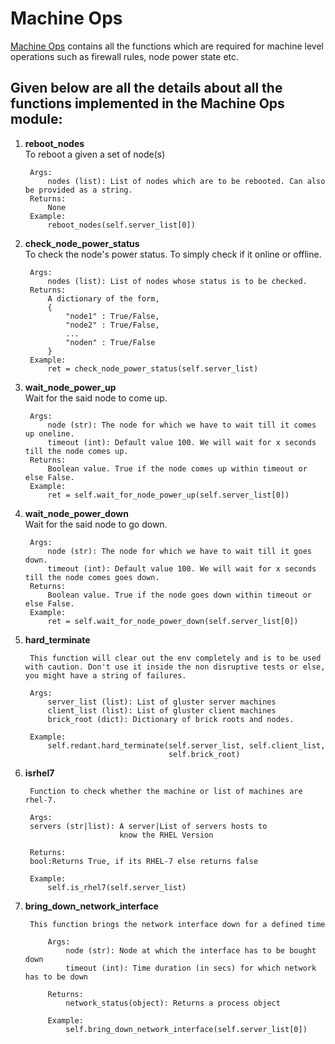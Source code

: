 # Machine Ops

[Machine Ops](../../../common/ops/support/machine_ops.py) contains all the functions which are required for machine level operations such as firewall rules, node power state etc.

## Given below are all the details about all the functions implemented in the Machine Ops module:

1) **reboot_nodes**<br>
        To reboot a given a set of node(s)

        Args:
            nodes (list): List of nodes which are to be rebooted. Can also be provided as a string.
        Returns:
            None
        Example:
            reboot_nodes(self.server_list[0])

2) **check_node_power_status**<br>
        To check the node's power status. To simply check if it online or offline.

        Args:
            nodes (list): List of nodes whose status is to be checked.
        Returns:
            A dictionary of the form,
            {
                "node1" : True/False,
                "node2" : True/False,
                ...
                "noden" : True/False
            }
        Example:
            ret = check_node_power_status(self.server_list)

3) **wait_node_power_up**<br>
        Wait for the said node to come up.

        Args:
            node (str): The node for which we have to wait till it comes up oneline.
            timeout (int): Default value 100. We will wait for x seconds till the node comes up.
        Returns:
        	Boolean value. True if the node comes up within timeout or else False.
		Example:
			ret = self.wait_for_node_power_up(self.server_list[0])

4) **wait_node_power_down**<br>
        Wait for the said node to go down.

        Args:
            node (str): The node for which we have to wait till it goes down.
            timeout (int): Default value 100. We will wait for x seconds till the node comes goes down.
        Returns:
        	Boolean value. True if the node goes down within timeout or else False.
		Example:
			ret = self.wait_for_node_power_down(self.server_list[0])

5) **hard_terminate**<br>

        This function will clear out the env completely and is to be used with caution. Don't use it inside the non disruptive tests or else, you might have a string of failures.

        Args:
            server_list (list): List of gluster server machines
            client_list (list): List of gluster client machines
            brick_root (dict): Dictionary of brick roots and nodes.

        Example:
            self.redant.hard_terminate(self.server_list, self.client_list,
                                       self.brick_root)

6) **isrhel7**<br>

        Function to check whether the machine or list of machines are rhel-7.

        Args:
        servers (str|list): A server|List of servers hosts to
                            know the RHEL Version

        Returns:
        bool:Returns True, if its RHEL-7 else returns false
        
        Example:
            self.is_rhel7(self.server_list)

7) **bring_down_network_interface**<br>

        This function brings the network interface down for a defined time

            Args:
                node (str): Node at which the interface has to be bought down
                timeout (int): Time duration (in secs) for which network has to be down

            Returns:
                network_status(object): Returns a process object

            Example:
                self.bring_down_network_interface(self.server_list[0])
        
